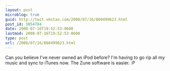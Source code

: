 ```yaml
---
layout: post
microblog: true
guid: http://twit.vmstan.com/2008/07/16/860499623.html
post_id: 3054784
date: 2008-07-16T19:52:53-0600
lastmod: 2008-07-16T19:52:53-0600
type: post
url: /2008/07/16/860499623.html
---
```

Can you believe I've never owned an iPod before? I'm having to go rip all my music and sync to iTunes now. The Zune software is easier. :P
